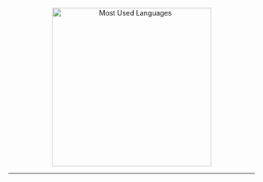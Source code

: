 <!--
**clem-fry/clem-fry** is a ✨ _special_ ✨ repository because its `README.md` (this file) appears on your GitHub profile.

Here are some ideas to get you started:

- 🔭 I’m currently working on ...
- 🌱 I’m currently learning ...
- 👯 I’m looking to collaborate on ...
- 🤔 I’m looking for help with ...
- 💬 Ask me about ...
- 📫 How to reach me: ...
- 😄 Pronouns: ...
- ⚡ Fun fact: ...
-->

<br>

<div align="center">
  <img width="325"
    src="https://github-readme-stats-eta-gray-84.vercel.app/api/top-langs?username=clem-fry&theme=transparent&layout=donut&hide=css&langs_count=8&border_radius=10&show_icons=true&locale=en&count_private=true&hide=jupyter%20notebook"
    alt="Most Used Languages" />
</div>

<hr>
